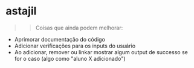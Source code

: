 # astajil

>> Coisas que ainda podem melhorar:
* Aprimorar documentação do código
* Adicionar verificações para os inputs do usuário
* Ao adicionar, remover ou linkar mostrar algum output de successo se for o caso (algo como "aluno X adicionado")
